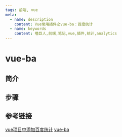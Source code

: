 ```yaml
---
tags: 前端, vue
meta:
  - name: description
    content: Vue常用插件之vue-ba：百度统计
  - name: keywords
    content: 喵巨人,前端,笔记,vue,插件,统计,analytics
---
```


# vue-ba

## 简介

## 步骤

## 参考链接
[vue项目中添加百度统计]()
[vue-ba](https://github.com/minlingchao1/vue-ba)
